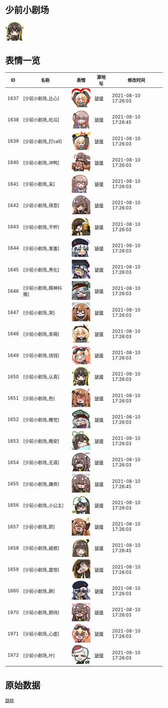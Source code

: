 # 少前小剧场

<img src="./cover.jpg" height="60" alt="cover" />

# 表情一览

|ID|名称|表情|源地址|修改时间|
|----|----|----|----|----|
|1637|[少前小剧场_比心]|<img src="./pic/001637_%5B少前小剧场_比心%5D.png" height="60" alt="比心"/>|[链接](http://i0.hdslb.com/bfs/emote/63706479af5f8c1e8758372eb3051425058327d8.png)|2021-08-10 17:26:03|
|1638|[少前小剧场_吃瓜]|<img src="./pic/001638_%5B少前小剧场_吃瓜%5D.png" height="60" alt="吃瓜"/>|[链接](http://i0.hdslb.com/bfs/emote/b8ee2ce8c2cd2135dc7d05b3034bb10ff4bd6486.png)|2021-08-10 17:26:45|
|1639|[少前小剧场_打call]|<img src="./pic/001639_%5B少前小剧场_打call%5D.png" height="60" alt="打call"/>|[链接](http://i0.hdslb.com/bfs/emote/f4b6b513bf4280da6395a40a61d15480ff12f978.png)|2021-08-10 17:26:03|
|1640|[少前小剧场_冲鸭]|<img src="./pic/001640_%5B少前小剧场_冲鸭%5D.png" height="60" alt="冲鸭"/>|[链接](http://i0.hdslb.com/bfs/emote/f09d80c2e1566c451cb528878f0d1a4315532187.png)|2021-08-10 17:26:03|
|1641|[少前小剧场_呆]|<img src="./pic/001641_%5B少前小剧场_呆%5D.png" height="60" alt="呆"/>|[链接](http://i0.hdslb.com/bfs/emote/6621076db9208efa619775c3a1b9335dbabd4f82.png)|2021-08-10 17:26:03|
|1642|[少前小剧场_得意]|<img src="./pic/001642_%5B少前小剧场_得意%5D.png" height="60" alt="得意"/>|[链接](http://i0.hdslb.com/bfs/emote/3c7fbda9340ec5ea7d7629f11130cc176f02a8a2.png)|2021-08-10 17:26:03|
|1643|[少前小剧场_干杯]|<img src="./pic/001643_%5B少前小剧场_干杯%5D.png" height="60" alt="干杯"/>|[链接](http://i0.hdslb.com/bfs/emote/cba3d7c13100e2e2b7a3c05bff7be274214e3641.png)|2021-08-10 17:26:03|
|1644|[少前小剧场_害羞]|<img src="./pic/001644_%5B少前小剧场_害羞%5D.png" height="60" alt="害羞"/>|[链接](http://i0.hdslb.com/bfs/emote/f4de5619b298486e79f4449b99c95c115457ec04.png)|2021-08-10 17:26:03|
|1645|[少前小剧场_黑化]|<img src="./pic/001645_%5B少前小剧场_黑化%5D.png" height="60" alt="黑化"/>|[链接](http://i0.hdslb.com/bfs/emote/b1e14429aa1565acd4ae73e9fc929b45029646fa.png)|2021-08-10 17:26:03|
|1646|[少前小剧场_精神抖擞]|<img src="./pic/001646_%5B少前小剧场_精神抖擞%5D.png" height="60" alt="精神抖擞"/>|[链接](http://i0.hdslb.com/bfs/emote/05c1709e6ff24f653df0fab72a8160ed3451cbfa.png)|2021-08-10 17:26:03|
|1647|[少前小剧场_哭]|<img src="./pic/001647_%5B少前小剧场_哭%5D.png" height="60" alt="哭"/>|[链接](http://i0.hdslb.com/bfs/emote/b14fcc2bb17c10d3671399f406a4671c2e7aa28c.png)|2021-08-10 17:26:03|
|1648|[少前小剧场_卖萌]|<img src="./pic/001648_%5B少前小剧场_卖萌%5D.png" height="60" alt="卖萌"/>|[链接](http://i0.hdslb.com/bfs/emote/bbe8c979922144e667efd63dcce0320437425a00.png)|2021-08-10 17:26:03|
|1649|[少前小剧场_钱钱]|<img src="./pic/001649_%5B少前小剧场_钱钱%5D.png" height="60" alt="钱钱"/>|[链接](http://i0.hdslb.com/bfs/emote/48ae808b0463e0cde3cc5c8666839776ed7a4cfb.png)|2021-08-10 17:26:03|
|1650|[少前小剧场_认真]|<img src="./pic/001650_%5B少前小剧场_认真%5D.png" height="60" alt="认真"/>|[链接](http://i0.hdslb.com/bfs/emote/0196dfb78595f3e781ac79d3c47e23600cc12158.png)|2021-08-10 17:26:03|
|1651|[少前小剧场_色]|<img src="./pic/001651_%5B少前小剧场_色%5D.png" height="60" alt="色"/>|[链接](http://i0.hdslb.com/bfs/emote/5358b104c882ac7890f138488b6d883da203ebe0.png)|2021-08-10 17:26:03|
|1652|[少前小剧场_睡觉]|<img src="./pic/001652_%5B少前小剧场_睡觉%5D.png" height="60" alt="睡觉"/>|[链接](http://i0.hdslb.com/bfs/emote/fead08643f5e057f752deb922fc2439e853d7c15.png)|2021-08-10 17:26:03|
|1653|[少前小剧场_晚安]|<img src="./pic/001653_%5B少前小剧场_晚安%5D.png" height="60" alt="晚安"/>|[链接](http://i0.hdslb.com/bfs/emote/03055ea50ef3076529d5f23c71c6694c2be5c662.png)|2021-08-10 17:26:03|
|1654|[少前小剧场_无语]|<img src="./pic/001654_%5B少前小剧场_无语%5D.png" height="60" alt="无语"/>|[链接](http://i0.hdslb.com/bfs/emote/33390fad677c17bef5f74a8b2e2241f5bc1249f6.png)|2021-08-10 17:26:03|
|1655|[少前小剧场_嫌弃]|<img src="./pic/001655_%5B少前小剧场_嫌弃%5D.png" height="60" alt="嫌弃"/>|[链接](http://i0.hdslb.com/bfs/emote/162b293de4ff09f249f93a99fc0e3f45814278a6.png)|2021-08-10 17:26:45|
|1656|[少前小剧场_小公主]|<img src="./pic/001656_%5B少前小剧场_小公主%5D.png" height="60" alt="小公主"/>|[链接](http://i0.hdslb.com/bfs/emote/213fd92820c143f62caa1e3c49e58ff7f36ba6e9.png)|2021-08-10 17:26:03|
|1657|[少前小剧场_耶]|<img src="./pic/001657_%5B少前小剧场_耶%5D.png" height="60" alt="耶"/>|[链接](http://i0.hdslb.com/bfs/emote/ddd62fe72a3b5060edfdc0f0ecebd4e1b7bea324.png)|2021-08-10 17:26:03|
|1658|[少前小剧场_疑惑]|<img src="./pic/001658_%5B少前小剧场_疑惑%5D.png" height="60" alt="疑惑"/>|[链接](http://i0.hdslb.com/bfs/emote/e3854d0b28ce225c3aa7445093d5292875fba57d.png)|2021-08-10 17:26:45|
|1659|[少前小剧场_震惊]|<img src="./pic/001659_%5B少前小剧场_震惊%5D.png" height="60" alt="震惊"/>|[链接](http://i0.hdslb.com/bfs/emote/fbf53293fd602f318f29bb6761c406ea65dc2d4e.png)|2021-08-10 17:26:03|
|1660|[少前小剧场_醉]|<img src="./pic/001660_%5B少前小剧场_醉%5D.png" height="60" alt="醉"/>|[链接](http://i0.hdslb.com/bfs/emote/12a4f22d4593c677d0a6a95cac8dbb3fd8548b50.png)|2021-08-10 17:26:03|
|1970|[少前小剧场_期待]|<img src="./pic/001970_%5B少前小剧场_期待%5D.png" height="60" alt="期待"/>|[链接](http://i0.hdslb.com/bfs/emote/81e4cf1a0a28ee824447ce75cfb8a668af24866c.png)|2021-08-10 17:26:03|
|1971|[少前小剧场_心虚]|<img src="./pic/001971_%5B少前小剧场_心虚%5D.png" height="60" alt="心虚"/>|[链接](http://i0.hdslb.com/bfs/emote/61ea3a788ec43241860ed984672eb588963bc98a.png)|2021-08-10 17:26:03|
|1972|[少前小剧场_叶]|<img src="./pic/001972_%5B少前小剧场_叶%5D.png" height="60" alt="叶"/>|[链接](http://i0.hdslb.com/bfs/emote/0e5616bb5dd8ef58d27925b1d0d66cddf8a8e6fe.png)|2021-08-10 17:26:03|

# 原始数据

[跳转](./raw.json)

